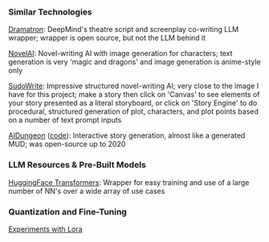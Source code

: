 ### Similar Technologies

[Dramatron](https://github.com/google-deepmind/dramatron):
DeepMind's theatre script and screenplay co-writing LLM wrapper; wrapper is open source, but not the LLM behind it

[NovelAI](https://novelai.net/):
Novel-writing AI with image generation for characters; text generation is very 'magic and dragons' and image generation is anime-style only

[SudoWrite](https://www.sudowrite.com/):
Impressive structured novel-writing AI; very close to the image I have for this project; make a story then click on 'Canvas' to see elements of your story presented as a literal storyboard, or click on 'Story Engine' to do procedural, structured generation of plot, characters, and plot points based on a number of text prompt inputs

[AIDungeon](https://aidungeon.com) ([code](https://github.com/Latitude-Archives/AIDungeon)):
Interactive story generation, almost like a generated MUD; was open-source up to 2020

### LLM Resources & Pre-Built Models

[HuggingFace Transformers](https://huggingface.co/docs/transformers/index):
Wrapper for easy training and use of a large number of NN's over a wide array of use cases


### Quantization and Fine-Tuning

[Experiments with Lora](https://www.anyscale.com/blog/fine-tuning-llms-lora-or-full-parameter-an-in-depth-analysis-with-llama-2)

